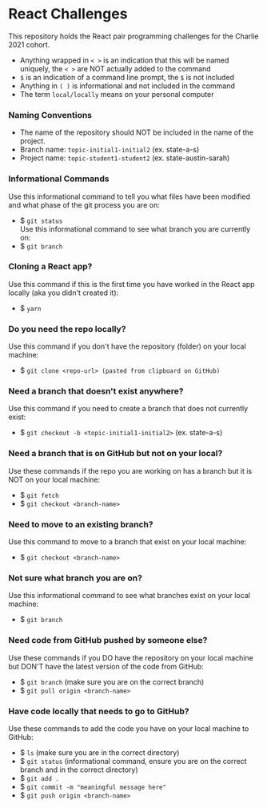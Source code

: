 # React Challenges

This repository holds the React pair programming challenges for the Charlie 2021 cohort.

- Anything wrapped in `< >` is an indication that this will be named uniquely, the `< >` are NOT actually added to the command
- `$` is an indication of a command line prompt, the `$` is not included
- Anything in `( )` is informational and not included in the command
- The term `local/locally` means on your personal computer

### Naming Conventions
- The name of the repository should NOT be included in the name of the project.
- Branch name: `topic-initial1-initial2` (ex. state-a-s)
- Project name: `topic-student1-student2` (ex. state-austin-sarah)


### Informational Commands
Use this informational command to tell you what files have been modified and what phase of the git process you are on:  
- $ `git status`  
Use this informational command to see what branch you are currently on:  
- $ `git branch`


### Cloning a React app?
Use this command if this is the first time you have worked in the React app locally (aka you didn't created it):
- $ `yarn`


### Do you need the repo locally?
Use this command if you don't have the repository (folder) on your local machine:   
- $ `git clone <repo-url> (pasted from clipboard on GitHub)`


### Need a branch that doesn't exist anywhere?
Use this command if you need to create a branch that does not currently exist:  
- $ `git checkout -b <topic-initial1-initial2>` (ex. state-a-s)


### Need a branch that is on GitHub but not on your local?
Use these commands if the repo you are working on has a branch but it is NOT on your local machine:  
- $ `git fetch`
- $ `git checkout <branch-name>`


### Need to move to an existing branch?
Use this command to move to a branch that exist on your local machine:  
- $ `git checkout <branch-name>`  


### Not sure what branch you are on?
Use this informational command to see what branches exist on your local machine:  
- $ `git branch`


### Need code from GitHub pushed by someone else?
Use these commands if you DO have the repository on your local machine but DON'T have the latest version of the code from GitHub:
- $ `git branch` (make sure you are on the correct branch)
- $ `git pull origin <branch-name>`


### Have code locally that needs to go to GitHub?
Use these commands to add the code you have on your local machine to GitHub:
- $ `ls` (make sure you are in the correct directory)
- $ `git status` (informational command, ensure you are on the correct branch and in the correct directory)
- $ `git add .`
- $ `git commit -m "meaningful message here"`
- $ `git push origin <branch-name>`
